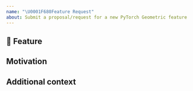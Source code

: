 ```yaml
---
name: "\U0001F680Feature Request"
about: Submit a proposal/request for a new PyTorch Geometric feature
---
```


## 🚀 Feature

<!-- A clear and concise description of the feature proposal. -->

## Motivation

<!-- Please outline the motivation for the proposal. Is your feature request related to a problem? e.g., I'm always frustrated when [...]. If this is related to another GitHub issue, please link here too. -->

## Additional context

<!-- Add any other context or screenshots about the feature request here. -->
